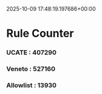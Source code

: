 2025-10-09 17:48:19.197686+00:00
# Rule Counter 
 ### UCATE : 407290

 ### Veneto : 527160

 ### Allowlist : 13930